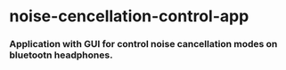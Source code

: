 # noise-cencellation-control-app
### Application with GUI for control noise cancellation modes on bluetootn headphones.

